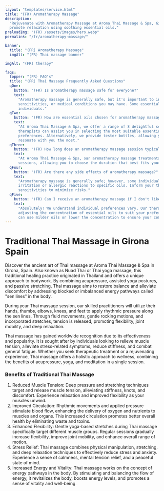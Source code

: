 ```yaml
---
layout: "templates/service.html"
title: "(FR) Aromatherapy Massage"
description:
  "Rejuvenate with Aromatherapy Massage at Aroma Thai Massage & Spa, Girona. Skilled therapists restore balance and
  promote relaxation using soothing essential oils."
preloadImg: "(FR) /assets/images/hero.webp"
permalink: "/fr/aromatherapy-massage/"

banner:
  title: "(FR) Aromatherapy Massage"
  imgAlt: "(FR) Thai massage banner"

imgAlt: "(FR) therapy"

faqs:
  topper: "(FR) FAQ's"
  title: "(FR) Thai Massage Frequently Asked Questions"
  qOne:
    button: "(FR) Is aromatherapy massage safe for everyone?"
    text:
      "Aromatherapy massage is generally safe, but it's important to inform your therapist about any allergies,
      sensitivities, or medical conditions you may have. Some essential oils may not be suitable for certain
      individuals."
  qTwo:
    button: "(FR) How are essential oils chosen for aromatherapy massage?"
    text:
      "At Aroma Thai Massage & Spa, we offer a range of 8 delightful scents for you to choose from. Our experienced
      therapists can assist you in selecting the most suitable essential oils based on your specific needs and
      preferences. Alternatively, we provide tester bottles, allowing you to personally choose the essential oils that
      resonate with you the most."
  qThree:
    button: "(FR) How long does an aromatherapy massage session typically last?"
    text:
      "At Aroma Thai Massage & Spa, our aromatherapy massage treatments are available in either 60 or 90-minute
      sessions, allowing you to choose the duration that best fits your schedule and needs."
  qFour:
    button: "(FR) Are there any side effects of aromatherapy massage?"
    text:
      "Aromatherapy massage is generally safe; however, some individuals may experience mild side effects such as skin
      irritation or allergic reactions to specific oils. Inform your therapist about any known allergies or
      sensitivities to minimize risks."
  qFive:
    button: "(FR) Can I receive an aromatherapy massage if I don't like strong scents?"
    text:
      "Absolutely! We understand individual preferences vary. Our therapists can customize the aroma intensity by
      adjusting the concentration of essential oils to suit your preference. If you're sensitive to strong scents, we
      can use milder oils or lower the concentration to ensure your comfort."
---
```


# Traditional Thai Massage in Girona Spain

Discover the ancient art of Thai massage at Aroma Thai Massage & Spa in Girona, Spain. Also known as Nuad Thai or Thai
yoga massage, this traditional healing practice originated in Thailand and offers a unique approach to bodywork. By
combining acupressure, assisted yoga postures, and passive stretching, Thai massage aims to restore balance and
alleviate discomfort by addressing blocked or imbalanced energy pathways called "sen lines" in the body.

During your Thai massage session, our skilled practitioners will utilize their hands, thumbs, elbows, knees, and feet to
apply rhythmic pressure along the sen lines. Through fluid movements, gentle rocking motions, and incorporated
stretches, tension is released, promoting flexibility, joint mobility, and deep relaxation.

Thai massage has gained worldwide recognition due to its effectiveness and popularity. It is sought after by individuals
looking to relieve muscle tension, alleviate stress-related symptoms, reduce stiffness, and combat general fatigue.
Whether you seek therapeutic treatment or a rejuvenating experience, Thai massage offers a holistic approach to
wellness, combining the benefits of acupressure, yoga, and meditation in a single session.

### Benefits of Traditional Thai Massage

1.  Reduced Muscle Tension: Deep pressure and stretching techniques target and release muscle tension, alleviating
    stiffness, knots, and discomfort. Experience relaxation and improved flexibility as your muscles unwind.
2.  Improved Circulation: Rhythmic movements and applied pressure stimulate blood flow, enhancing the delivery of oxygen
    and nutrients to muscles and organs. This increased circulation promotes better overall health by eliminating waste
    and toxins.
3.  Enhanced Flexibility: Gentle yoga-based stretches during Thai massage specifically target different muscle groups.
    Regular sessions gradually increase flexibility, improve joint mobility, and enhance overall range of motion.
4.  Stress Relief: Thai massage combines physical manipulation, stretching, and deep relaxation techniques to
    effectively reduce stress and anxiety. Experience a sense of calmness, mental tension relief, and a peaceful state
    of mind.
5.  Increased Energy and Vitality: Thai massage works on the concept of energy pathways in the body. By stimulating and
    balancing the flow of energy, it revitalizes the body, boosts energy levels, and promotes a sense of vitality and
    well-being.
